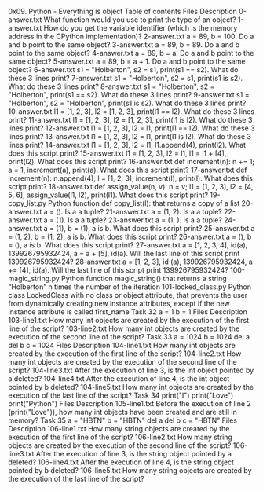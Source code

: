 0x09. Python - Everything is object
Table of contents
Files Description
0-answer.txt	What function would you use to print the type of an object?
1-answer.txt	How do you get the variable identifier (which is the memory address in the CPython implementation)?
2-answer.txt	a = 89, b = 100. Do a and b point to the same object?
3-answer.txt	a = 89, b = 89. Do a and b point to the same object?
4-answer.txt	a = 89, b = a. Do a and b point to the same object?
5-answer.txt	a = 89, b = a + 1. Do a and b point to the same object?
6-answer.txt	s1 = "Holberton", s2 = s1, print(s1 == s2). What do these 3 lines print?
7-answer.txt	s1 = "Holberton", s2 = s1, print(s1 is s2). What do these 3 lines print?
8-answer.txt	s1 = "Holberton", s2 = "Holberton", print(s1 == s2). What do these 3 lines print?
9-answer.txt	s1 = "Holberton", s2 = "Holberton", print(s1 is s2). What do these 3 lines print?
10-answer.txt	l1 = [1, 2, 3], l2 = [1, 2, 3], print(l1 == l2). What do these 3 lines print?
11-answer.txt	l1 = [1, 2, 3], l2 = [1, 2, 3], print(l1 is l2). What do these 3 lines print?
12-answer.txt	l1 = [1, 2, 3], l2 = l1, print(l1 == l2). What do these 3 lines print?
13-answer.txt	l1 = [1, 2, 3], l2 = l1, print(l1 is l2). What do these 3 lines print?
14-answer.txt	l1 = [1, 2, 3], l2 = l1, l1.append(4), print(l2). What does this script print?
15-answer.txt	l1 = [1, 2, 3], l2 = l1, l1 = l1 + [4], print(l2). What does this script print?
16-answer.txt	def increment(n): n += 1; a = 1, increment(a), print(a). What does this script print?
17-answer.txt	def increment(n): n.append(4); l = [1, 2, 3], increment(l), print(l). What does this script print?
18-answer.txt	def assign_value(n, v): n = v; l1 = [1, 2, 3], l2 = [4, 5, 6], assign_value(l1, l2), print(l1). What does this script print?
19-copy_list.py	Python function def copy_list(l): that returns a copy of a list
20-answer.txt	a = (). Is a a tuple?
21-answer.txt	a = (1, 2). Is a a tuple?
22-answer.txt	a = (1). Is a a tuple?
23-answer.txt	a = (1, ). Is a a tuple?
24-answer.txt	a = (1), b = (1), a is b. What does this script print?
25-answer.txt	a = (1, 2), b = (1, 2), a is b. What does this script print?
26-answer.txt	a = (), b = (), a is b. What does this script print?
27-answer.txt	a = [1, 2, 3, 4], id(a), 139926795932424, a = a + [5], id(a). Will the last line of this script print 139926795932424?
28-answer.txt	a = [1, 2, 3], id (a), 139926795932424, a += [4], id(a). Will the last line of this script print 139926795932424?
100-magic_string.py Python function magic_string() that returns a string “Holberton” n times the number of the iteration
101-locked_class.py Python class LockedClass with no class or object attribute, that prevents the user from dynamically creating new instance attributes, except if the new instance attribute is called first_name
Task 32
a = 1
b = 1
Files	Description
103-line1.txt	How many int objects are created by the execution of the first line of the script?
103-line2.txt	How many int objects are created by the execution of the second line of the script?
Task 33
a = 1024
b = 1024
del a
del b
c = 1024
Files	Description
104-line1.txt	How many int objects are created by the execution of the first line of the script?
104-line2.txt	How many int objects are created by the execution of the second line of the script?
104-line3.txt	After the execution of line 3, is the int object pointed by a deleted?
104-line4.txt	After the execution of line 4, is the int object pointed by b deleted?
104-line5.txt	How many int objects are created by the execution of the last line of the script?
Task 34
print("I")
print("Love")
print("Python")
Files	Description
105-line1.txt	Before the execution of line 2 (print("Love")), how many int objects have been created and are still in memory?
Task 35
a = "HBTN"
b = "HBTN"
del a
del b
c = "HBTN"
Files	Description
106-line1.txt	How many string objects are created by the execution of the first line of the script?
106-line2.txt	How many string objects are created by the execution of the second line of the script?
106-line3.txt	After the execution of line 3, is the string object pointed by a deleted?
106-line4.txt	After the execution of line 4, is the string object pointed by b deleted?
106-line5.txt	How many string objects are created by the execution of the last line of the script?
